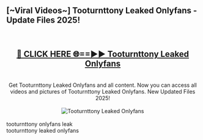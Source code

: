 <h2>[~Viral Videos~] Tooturnttony Leaked Onlyfans - Update Files 2025!</h2>
<br>
<div align="center">
<h2><a href="https://betterlinks.top/A2PfLJ" rel="nofollow">🔴 CLICK HERE 🌐==►► Tooturnttony Leaked Onlyfans</a></h2>
<br>
Get Tooturnttony Leaked Onlyfans and all content. Now you can access all videos and pictures of Tooturnttony Leaked Onlyfans. New Updated Files 2025!
<br>
<br>
<a href="https://betterlinks.top/A2PfLJ" rel="nofollow" data-target="animated-image.originalLink"><img src="https://i.ibb.co.com/WyWwxjT/player-gif2.gif" alt="Tooturnttony Leaked Onlyfans" style="max-width: 100%; display: inline-block;" data-target="animated-image.originalImage"></a>
</div>
<br>
tooturnttony onlyfans leak<br>
tooturnttony leaked onlyfans